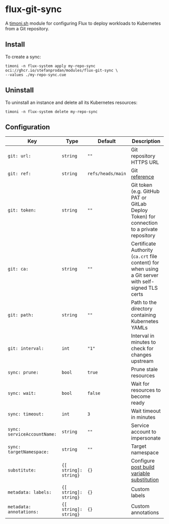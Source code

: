 # flux-git-sync

A [timoni.sh](http://timoni.sh) module for configuring Flux
to deploy workloads to Kubernetes from a Git repository.

## Install

To create a sync:

```shell
timoni -n flux-system apply my-repo-sync oci://ghcr.io/stefanprodan/modules/flux-git-sync \
--values ./my-repo-sync.cue
```

## Uninstall

To uninstall an instance and delete all its Kubernetes resources:

```shell
timoni -n flux-system delete my-repo-sync
```

## Configuration

| Key                         | Type                  | Default           | Description                                                                                                                                |
|-----------------------------|-----------------------|-------------------|--------------------------------------------------------------------------------------------------------------------------------------------|
| `git: url:`                 | `string`              | `""`              | Git repository HTTPS URL                                                                                                                   |
| `git: ref:`                 | `string`              | `refs/heads/main` | Git [reference](https://fluxcd.io/flux/components/source/gitrepositories/#name-example)                                                    |
| `git: token:`               | `string`              | `""`              | Git token (e.g. GitHub PAT or GitLab Deploy Token) for connection to a private repository                                                  |
| `git: ca:`                  | `string`              | `""`              | Certificate Authority (`ca.crt` file content) for when using a Git server with self-signed TLS certs                                       |
| `git: path:`                | `string`              | `""`              | Path to the directory containing Kubernetes YAMLs                                                                                          |
| `git: interval:`            | `int`                 | `"1"`             | Interval in minutes to check for changes upstream                                                                                          |
| `sync: prune:`              | `bool`                | `true`            | Prune stale resources                                                                                                                      |
| `sync: wait:`               | `bool`                | `false`           | Wait for resources to become ready                                                                                                         |
| `sync: timeout:`            | `int`                 | `3`               | Wait timeout in minutes                                                                                                                    |
| `sync: serviceAccountName:` | `string`              | `""`              | Service account to impersonate                                                                                                             |
| `sync: targetNamespace:`    | `string`              | `""`              | Target namespace                                                                                                                           |
| `substitute:`               | `{[ string]: string}` | `{}`              | Configure [post build variable substitution](https://fluxcd.io/flux/components/kustomize/kustomizations/#post-build-variable-substitution) |
| `metadata: labels:`         | `{[ string]: string}` | `{}`              | Custom labels                                                                                                                              |
| `metadata: annotations:`    | `{[ string]: string}` | `{}`              | Custom annotations                                                                                                                         |
